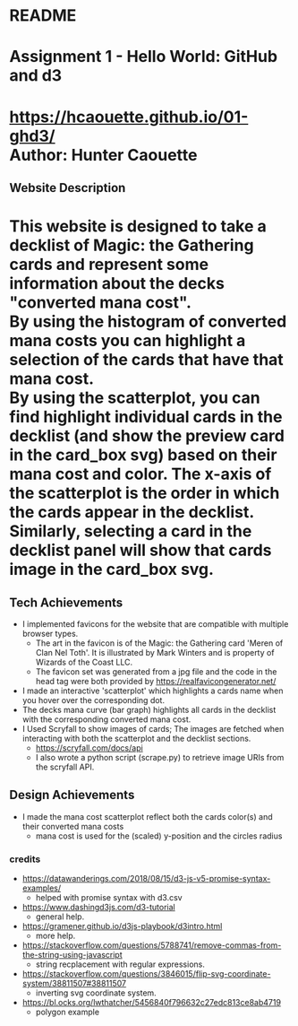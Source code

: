 # README
Assignment 1 - Hello World: GitHub and d3  
===  

https://hcaouette.github.io/01-ghd3/  
Author: Hunter Caouette
===  
## Website Description  
This website is designed to take a decklist of Magic: the Gathering cards and represent some information about the decks "converted mana cost".  
By using the histogram of converted mana costs you can highlight a selection of the cards that have that mana cost.  
By using the scatterplot, you can find highlight individual cards in the decklist (and show the preview card in the card_box svg) based on their mana cost and color. The x-axis of the scatterplot is the order in which the cards appear in the decklist.  
Similarly, selecting a card in the decklist panel will show that cards image in the card_box svg.  
===
## Tech Achievements
- I implemented favicons for the website that are compatible with multiple browser types.
    - The art in the favicon is of the Magic: the Gathering card 'Meren of Clan Nel Toth'. It is illustrated by Mark Winters and is property of Wizards of the Coast LLC.
    - The favicon set was generated from a jpg file and the code in the head tag were both provided by https://realfavicongenerator.net/
- I made an interactive 'scatterplot' which highlights a cards name when you hover over the corresponding dot.
- The decks mana curve (bar graph) highlights all cards in the decklist with the corresponding converted mana cost.
- I Used Scryfall to show images of cards; The images are fetched when interacting with both the  scatterplot and the decklist sections.
    - https://scryfall.com/docs/api
    - I also wrote a python script (scrape.py) to retrieve image URIs from the scryfall API.

## Design Achievements
- I made the mana cost scatterplot reflect both the cards color(s) and their converted mana costs
    - mana cost is used for the (scaled) y-position and the circles radius

### credits
- https://datawanderings.com/2018/08/15/d3-js-v5-promise-syntax-examples/
    - helped with promise syntax with d3.csv
- https://www.dashingd3js.com/d3-tutorial
    - general help.
- https://gramener.github.io/d3js-playbook/d3intro.html
    - more help.
- https://stackoverflow.com/questions/5788741/remove-commas-from-the-string-using-javascript
    - string recplacement with regular expressions.
- https://stackoverflow.com/questions/3846015/flip-svg-coordinate-system/38811507#38811507
    - inverting svg coordinate system.
- https://bl.ocks.org/lwthatcher/5456840f796632c27edc813ce8ab4719
    - polygon example